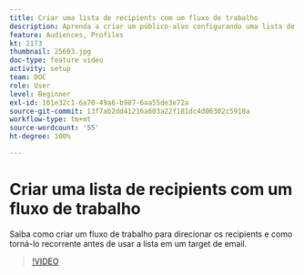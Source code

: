 ```yaml
---
title: Criar uma lista de recipients com um fluxo de trabalho
description: Aprenda a criar um público-alvo configurando uma lista de recipients do Explorer.
feature: Audiences, Profiles
kt: 2173
thumbnail: 25603.jpg
doc-type: feature video
activity: setup
team: DOC
role: User
level: Beginner
exl-id: 101e32c1-6a70-49a6-b987-6aa55de3e72a
source-git-commit: 13f7ab2dd41216a603a22f181dc4d06302c5918a
workflow-type: tm+mt
source-wordcount: '55'
ht-degree: 100%

---
```


# Criar uma lista de recipients com um fluxo de trabalho

Saiba como criar um fluxo de trabalho para direcionar os recipients e como torná-lo recorrente antes de usar a lista em um target de email.

>[!VIDEO](https://video.tv.adobe.com/v/25603?quality=12&learn=on)
